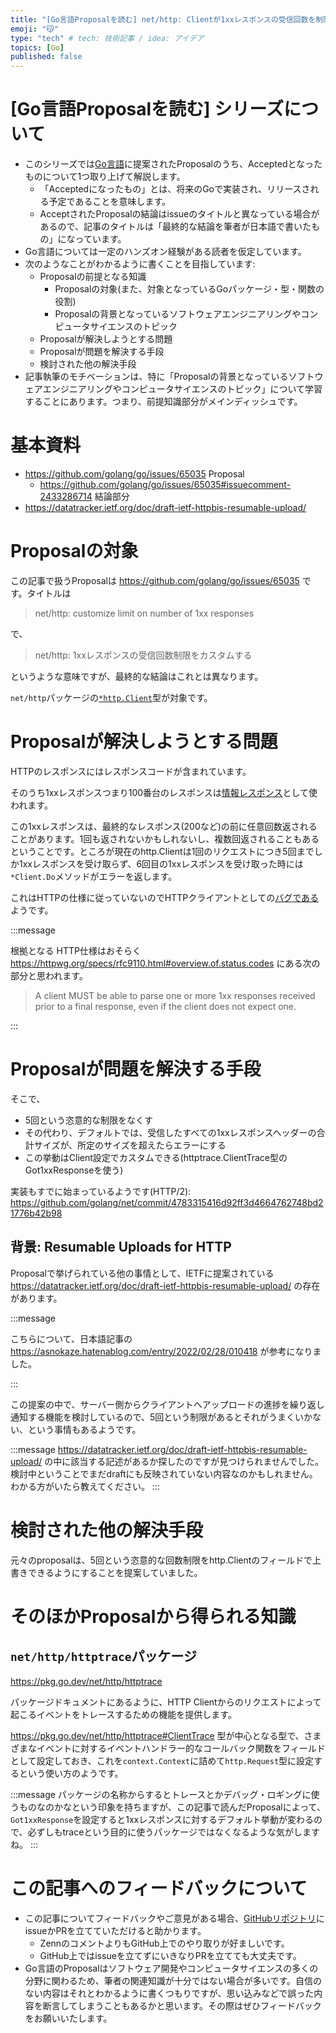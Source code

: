 ```yaml
---
title: "[Go言語Proposalを読む] net/http: Clientが1xxレスポンスの受信回数を制限しないようにする"
emoji: "😽"
type: "tech" # tech: 技術記事 / idea: アイデア
topics: [Go]
published: false
---
```


# [Go言語Proposalを読む] シリーズについて

- このシリーズでは[Go言語](https://github.com/golang/go)に提案されたProposalのうち、Acceptedとなったものについて1つ取り上げて解説します。
  - 「Acceptedになったもの」とは、将来のGoで実装され、リリースされる予定であることを意味します。
  - AcceptされたProposalの結論はissueのタイトルと異なっている場合があるので、記事のタイトルは「最終的な結論を筆者が日本語で書いたもの」になっています。
- Go言語については一定のハンズオン経験がある読者を仮定しています。
- 次のようなことがわかるように書くことを目指しています:
  - Proposalの前提となる知識
    - Proposalの対象(また、対象となっているGoパッケージ・型・関数の役割)
    - Proposalの背景となっているソフトウェアエンジニアリングやコンピュータサイエンスのトピック
  - Proposalが解決しようとする問題
  - Proposalが問題を解決する手段
  - 検討された他の解決手段
- 記事執筆のモチベーションは、特に「Proposalの背景となっているソフトウェアエンジニアリングやコンピュータサイエンスのトピック」について学習することにあります。つまり、前提知識部分がメインディッシュです。

# 基本資料

- https://github.com/golang/go/issues/65035 Proposal
  - https://github.com/golang/go/issues/65035#issuecomment-2433286714 結論部分
- https://datatracker.ietf.org/doc/draft-ietf-httpbis-resumable-upload/

# Proposalの対象

この記事で扱うProposalは https://github.com/golang/go/issues/65035 です。タイトルは

> net/http: customize limit on number of 1xx responses

で、

> net/http: 1xxレスポンスの受信回数制限をカスタムする

というような意味ですが、最終的な結論はこれとは異なります。

`net/http`パッケージの[`*http.Client`](https://pkg.go.dev/net/http#Client)型が対象です。

# Proposalが解決しようとする問題

HTTPのレスポンスにはレスポンスコードが含まれています。

そのうち1xxレスポンスつまり100番台のレスポンスは[情報レスポンス](https://developer.mozilla.org/ja/docs/Web/HTTP/Status#%E6%83%85%E5%A0%B1%E3%83%AC%E3%82%B9%E3%83%9D%E3%83%B3%E3%82%B9)として使われます。

この1xxレスポンスは、最終的なレスポンス(200など)の前に任意回数返されることがあります。1回も返されないかもしれないし、複数回返されることもあるということです。ところが現在のhttp.Clientは1回のリクエストにつき5回までしか1xxレスポンスを受け取らず、6回目の1xxレスポンスを受け取った時には`*Client.Do`メソッドがエラーを返します。

これはHTTPの仕様に従っていないのでHTTPクライアントとしての[バグである](https://github.com/golang/go/issues/65035#issuecomment-1894104055)ようです。

:::message

根拠となる HTTP仕様はおそらく https://httpwg.org/specs/rfc9110.html#overview.of.status.codes にある次の部分と思われます。

> A client MUST be able to parse one or more 1xx responses received prior to a final response, even if the client does not expect one. 

:::

# Proposalが問題を解決する手段

そこで、

- 5回という恣意的な制限をなくす
- その代わり、デフォルトでは、受信したすべての1xxレスポンスヘッダーの合計サイズが、所定のサイズを超えたらエラーにする
- この挙動はClient設定でカスタムできる(httptrace.ClientTrace型のGot1xxResponseを使う)

実装もすでに始まっているようです(HTTP/2):
https://github.com/golang/net/commit/4783315416d92ff3d4664762748bd21776b42b98



## 背景: Resumable Uploads for HTTP 

Proposalで挙げられている他の事情として、IETFに提案されている https://datatracker.ietf.org/doc/draft-ietf-httpbis-resumable-upload/ の存在があります。

:::message

こちらについて、日本語記事の https://asnokaze.hatenablog.com/entry/2022/02/28/010418 が参考になりました。

:::

この提案の中で、サーバー側からクライアントへアップロードの進捗を繰り返し通知する機能を検討しているので、5回という制限があるとそれがうまくいかない、という事情もあるようです。

:::message
https://datatracker.ietf.org/doc/draft-ietf-httpbis-resumable-upload/ の中に該当する記述があるか探したのですが見つけられませんでした。検討中ということでまだdraftにも反映されていない内容なのかもしれません。わかる方がいたら教えてください。
:::


# 検討された他の解決手段

元々のproposalは、5回という恣意的な回数制限をhttp.Clientのフィールドで上書きできるようにすることを提案していました。

# そのほかProposalから得られる知識

## `net/http/httptrace`パッケージ

https://pkg.go.dev/net/http/httptrace

パッケージドキュメントにあるように、HTTP Clientからのリクエストによって起こるイベントをトレースするための機能を提供します。

https://pkg.go.dev/net/http/httptrace#ClientTrace 型が中心となる型で、さまざまなイベントに対するイベントハンドラー的なコールバック関数をフィールドとして設定しておき、これを`context.Context`に詰めて`http.Request`型に設定するという使い方のようです。

:::message
パッケージの名称からするとトレースとかデバッグ・ロギングに使うものなのかなという印象を持ちますが、この記事で読んだProposalによって、`Got1xxResponse`を設定すると1xxレスポンスに対するデフォルト挙動が変わるので、必ずしもtraceという目的に使うパッケージではなくなるような気がしますね。
:::

# この記事へのフィードバックについて

- この記事についてフィードバックやご意見がある場合、[GitHubリポジトリ](https://github.com/nobishino/zenn)にissueかPRを立てていただけると助かります。
  - ZennのコメントよりもGitHub上でのやり取りが好ましいです。
  - GitHub上ではissueを立てずにいきなりPRを立てても大丈夫です。
- Go言語のProposalはソフトウェア開発やコンピュータサイエンスの多くの分野に関わるため、筆者の関連知識が十分ではない場合が多いです。自信のない内容はそれとわかるように書くつもりですが、思い込みなどで誤った内容を断言してしまうこともあるかと思います。その際はぜひフィードバックをお願いいたします。

